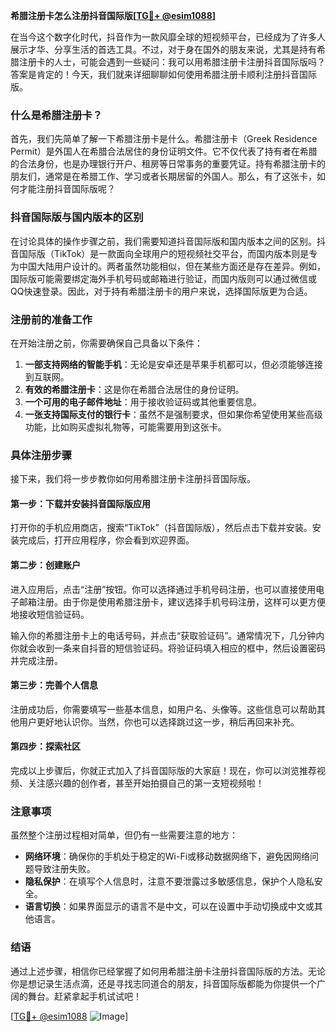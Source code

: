 **希腊注册卡怎么注册抖音国际版[[TG💪+ @esim1088](https://t.me/s/esim1088)]**

在当今这个数字化时代，抖音作为一款风靡全球的短视频平台，已经成为了许多人展示才华、分享生活的首选工具。不过，对于身在国外的朋友来说，尤其是持有希腊注册卡的人士，可能会遇到一些疑问：我可以用希腊注册卡注册抖音国际版吗？答案是肯定的！今天，我们就来详细聊聊如何使用希腊注册卡顺利注册抖音国际版。

### 什么是希腊注册卡？

首先，我们先简单了解一下希腊注册卡是什么。希腊注册卡（Greek Residence Permit）是外国人在希腊合法居住的身份证明文件。它不仅代表了持有者在希腊的合法身份，也是办理银行开户、租房等日常事务的重要凭证。持有希腊注册卡的朋友们，通常是在希腊工作、学习或者长期居留的外国人。那么，有了这张卡，如何才能注册抖音国际版呢？

### 抖音国际版与国内版本的区别

在讨论具体的操作步骤之前，我们需要知道抖音国际版和国内版本之间的区别。抖音国际版（TikTok）是一款面向全球用户的短视频社交平台，而国内版本则是专为中国大陆用户设计的。两者虽然功能相似，但在某些方面还是存在差异。例如，国际版可能需要绑定海外手机号码或邮箱进行验证，而国内版则可以通过微信或QQ快速登录。因此，对于持有希腊注册卡的用户来说，选择国际版更为合适。

### 注册前的准备工作

在开始注册之前，你需要确保自己具备以下条件：

1. **一部支持网络的智能手机**：无论是安卓还是苹果手机都可以，但必须能够连接到互联网。
2. **有效的希腊注册卡**：这是你在希腊合法居住的身份证明。
3. **一个可用的电子邮件地址**：用于接收验证码或其他重要信息。
4. **一张支持国际支付的银行卡**：虽然不是强制要求，但如果你希望使用某些高级功能，比如购买虚拟礼物等，可能需要用到这张卡。

### 具体注册步骤

接下来，我们将一步步教你如何用希腊注册卡注册抖音国际版。

#### 第一步：下载并安装抖音国际版应用

打开你的手机应用商店，搜索“TikTok”（抖音国际版），然后点击下载并安装。安装完成后，打开应用程序，你会看到欢迎界面。

#### 第二步：创建账户

进入应用后，点击“注册”按钮。你可以选择通过手机号码注册，也可以直接使用电子邮箱注册。由于你是使用希腊注册卡，建议选择手机号码注册，这样可以更方便地接收短信验证码。

输入你的希腊注册卡上的电话号码，并点击“获取验证码”。通常情况下，几分钟内你就会收到一条来自抖音的短信验证码。将验证码填入相应的框中，然后设置密码并完成注册。

#### 第三步：完善个人信息

注册成功后，你需要填写一些基本信息，如用户名、头像等。这些信息可以帮助其他用户更好地认识你。当然，你也可以选择跳过这一步，稍后再回来补充。

#### 第四步：探索社区

完成以上步骤后，你就正式加入了抖音国际版的大家庭！现在，你可以浏览推荐视频、关注感兴趣的创作者，甚至开始拍摄自己的第一支短视频啦！

### 注意事项

虽然整个注册过程相对简单，但仍有一些需要注意的地方：

- **网络环境**：确保你的手机处于稳定的Wi-Fi或移动数据网络下，避免因网络问题导致注册失败。
- **隐私保护**：在填写个人信息时，注意不要泄露过多敏感信息，保护个人隐私安全。
- **语言切换**：如果界面显示的语言不是中文，可以在设置中手动切换成中文或其他语言。

### 结语

通过上述步骤，相信你已经掌握了如何用希腊注册卡注册抖音国际版的方法。无论你是想记录生活点滴，还是寻找志同道合的朋友，抖音国际版都能为你提供一个广阔的舞台。赶紧拿起手机试试吧！

[[TG💪+ @esim1088](https://t.me/s/esim1088) ![Image](https://i.postimg.cc/4NQfJmqS/Snipaste-2025-05-13-00-14-12.png)]
